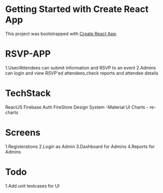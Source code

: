 # Getting Started with Create React App

This project was bootstrapped with [Create React App](https://github.com/facebook/create-react-app).

# RSVP-APP

1.User/Attendees can submit information and RSVP to an event
2.Admins can login and view RSVP'ed attendees,check reports and attendee details

# TechStack

ReactJS
Firebase Auth
FireStore
Design System -Material UI
Charts - re-charts

# Screens

1.Registerations
2.Login as Admin
3.Dashboard for Admins
4.Reports for Admins

# Todo

1.Add unit testcases for UI
